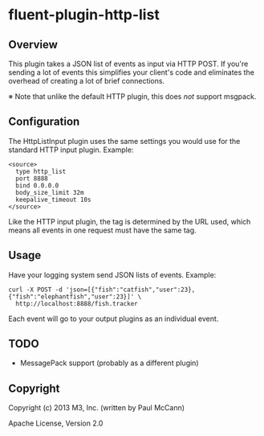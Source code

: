 # fluent-plugin-http-list

## Overview

This plugin takes a JSON list of events as input via HTTP POST. If you're
sending a lot of events this simplifies your client's code and eliminates 
the overhead of creating a lot of brief connections.

※ Note that unlike the default HTTP plugin, this does *not* support msgpack. 

## Configuration

The HttpListInput plugin uses the same settings you would use for the standard
HTTP input plugin. Example:

    <source>
      type http_list
      port 8888
      bind 0.0.0.0
      body_size_limit 32m
      keepalive_timeout 10s
    </source>

Like the HTTP input plugin, the tag is determined by the URL used, which means 
all events in one request must have the same tag.

## Usage

Have your logging system send JSON lists of events. Example:

    curl -X POST -d 'json=[{"fish":"catfish","user":23},{"fish":"elephantfish","user":23}]' \
      http://localhost:8888/fish.tracker

Each event will go to your output plugins as an individual event. 

## TODO

- MessagePack support (probably as a different plugin)

## Copyright

Copyright (c) 2013 M3, Inc. (written by Paul McCann)

Apache License, Version 2.0
